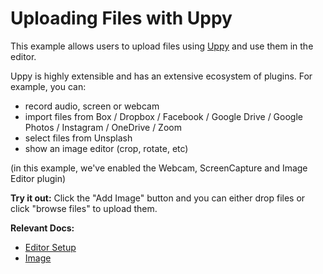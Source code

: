 # Uploading Files with Uppy

This example allows users to upload files using [Uppy](https://uppy.io/) and use them in the editor.

Uppy is highly extensible and has an extensive ecosystem of plugins. For example, you can:

- record audio, screen or webcam
- import files from Box / Dropbox / Facebook / Google Drive / Google Photos / Instagram / OneDrive / Zoom
- select files from Unsplash
- show an image editor (crop, rotate, etc)

(in this example, we've enabled the Webcam, ScreenCapture and Image Editor plugin)

**Try it out:** Click the "Add Image" button and you can either drop files or click "browse files" to upload them.

**Relevant Docs:**

- [Editor Setup](/docs/editor-basics/setup)
- [Image](/docs/editor-basics/default-schema#image)
